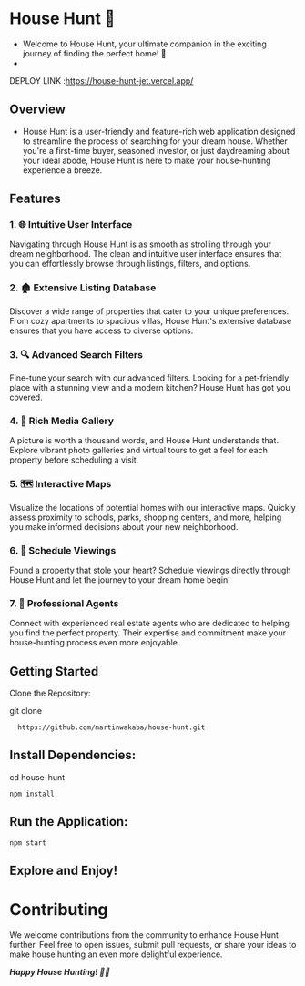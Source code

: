 
# House Hunt 🏡
- Welcome to House Hunt, your ultimate companion in the exciting journey of finding the perfect home! 🚀
- 
DEPLOY LINK :https://house-hunt-jet.vercel.app/
## Overview
- House Hunt is a user-friendly and feature-rich web application designed to streamline the process of searching for your dream house. Whether you're a first-time buyer, seasoned investor, or just daydreaming about your ideal abode, House Hunt is here to make your house-hunting experience a breeze.

## Features
### 1. 🌐 Intuitive User Interface
Navigating through House Hunt is as smooth as strolling through your dream neighborhood. The clean and intuitive user interface ensures that you can effortlessly browse through listings, filters, and options.

### 2. 🏠 Extensive Listing Database
Discover a wide range of properties that cater to your unique preferences. From cozy apartments to spacious villas, House Hunt's extensive database ensures that you have access to diverse options.

### 3. 🔍 Advanced Search Filters
Fine-tune your search with our advanced filters. Looking for a pet-friendly place with a stunning view and a modern kitchen? House Hunt has got you covered.

### 4. 📸 Rich Media Gallery
A picture is worth a thousand words, and House Hunt understands that. Explore vibrant photo galleries and virtual tours to get a feel for each property before scheduling a visit.

### 5. 🗺️ Interactive Maps
Visualize the locations of potential homes with our interactive maps. Quickly assess proximity to schools, parks, shopping centers, and more, helping you make informed decisions about your new neighborhood.

### 6. 📅 Schedule Viewings
Found a property that stole your heart? Schedule viewings directly through House Hunt and let the journey to your dream home begin!

### 7. 💼 Professional Agents
Connect with experienced real estate agents who are dedicated to helping you find the perfect property. Their expertise and commitment make your house-hunting process even more enjoyable.

## Getting Started
Clone the Repository:

 git clone
```
  https://github.com/martinwakaba/house-hunt.git
```



## Install Dependencies:

cd house-hunt
```
npm install
```

## Run the Application:

```
npm start
```

## Explore and Enjoy!

# Contributing
We welcome contributions from the community to enhance House Hunt further. Feel free to open issues, submit pull requests, or share your ideas to make house hunting an even more delightful experience.

***Happy House Hunting! 🏡✨***
